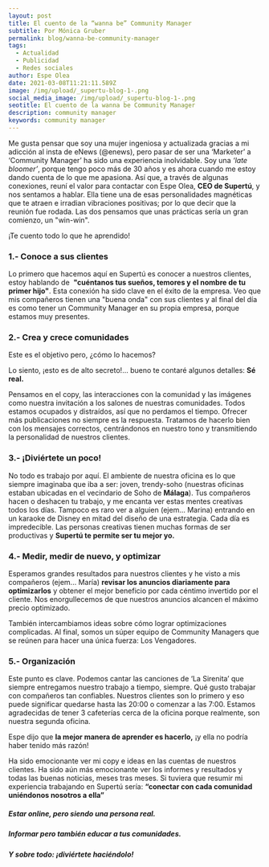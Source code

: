 ```yaml
---
layout: post
title: El cuento de la “wanna be” Community Manager
subtitle: Por Mónica Gruber
permalink: blog/wanna-be-community-manager
tags:
  - Actualidad
  - Publicidad
  - Redes sociales
author: Espe Olea
date: 2021-03-08T11:21:11.589Z
image: /img/upload/_supertu-blog-1-.png
social_media_image: /img/upload/_supertu-blog-1-.png
seotitle: El cuento de la wanna be Community Manager
description: community manager
keywords: community manager
---
```

Me gusta pensar que soy una mujer ingeniosa y actualizada gracias a mi adicción al insta de eNews (@enews), pero pasar de ser una ‘Marketer’ a ‘Community Manager’ ha sido una experiencia inolvidable. Soy una *‘late bloomer’*, porque tengo poco más de 30 años y es ahora cuando me estoy dando cuenta de lo que me apasiona. Así que, a través de algunas conexiones, reuní el valor para contactar con Espe Olea, **CEO de Supertú**, y nos sentamos a hablar. Ella tiene una de esas personalidades magnéticas que te atraen e irradian vibraciones positivas; por lo que decir que la reunión fue rodada. Las dos pensamos que unas prácticas sería un gran comienzo, un "win-win".

¡Te cuento todo lo que he aprendido!



### **1.- Conoce a sus clientes**



Lo primero que hacemos aquí en Supertú es conocer a nuestros clientes, estoy hablando de  **"cuéntanos tus sueños, temores y el nombre de tu primer hijo"**. Esta conexión ha sido clave en el éxito de la empresa. Veo que mis compañeros tienen una "buena onda" con sus clientes y al final del día es como tener un Community Manager en su propia empresa, porque estamos muy presentes.



### **2.- Crea y crece comunidades**



Este es el objetivo pero, ¿cómo lo hacemos? 

Lo siento, ¡esto es de alto secreto!... bueno te contaré algunos detalles: **Sé real.** 

Pensamos en el copy, las interacciones con la comunidad y las imágenes como nuestra invitación a los salones de nuestras comunidades. Todos estamos ocupados y distraídos, así que no perdamos el tiempo. Ofrecer más publicaciones no siempre es la respuesta. Tratamos de hacerlo bien con los mensajes correctos, centrándonos en nuestro tono y transmitiendo la personalidad de nuestros clientes.



### **3.- ¡Diviértete un poco!**



No todo es trabajo por aquí. El ambiente de nuestra oficina es lo que siempre imaginaba que iba a ser: joven, trendy-soho (nuestras oficinas estaban ubicadas en el vecindario de Soho de **Málaga**). Tus compañeros hacen o deshacen tu trabajo, y me encanta ver estas mentes creativas todos los días. Tampoco es raro ver a alguien (ejem... Marina) entrando en un karaoke de Disney en mitad del diseño de una estrategia. Cada día es impredecible. Las personas creativas tienen muchas formas de ser productivas y **Supertú te permite ser tu mejor yo.**



### **4.- Medir, medir de nuevo, y optimizar**



Esperamos grandes resultados para nuestros clientes y he visto a mis compañeros (ejem... María) **revisar los anuncios diariamente para optimizarlos** y obtener el mejor beneficio por cada céntimo invertido por el cliente. Nos enorgullecemos de que nuestros anuncios alcancen el máximo precio optimizado.

También intercambiamos ideas sobre cómo lograr optimizaciones complicadas. Al final, somos un súper equipo de Community Managers que se reúnen para hacer una única fuerza: Los Vengadores.



### **5.- Organización**



Este punto es clave. Podemos cantar las canciones de ‘La Sirenita’ que siempre entregamos nuestro trabajo a tiempo, siempre. Qué gusto trabajar con compañeros tan confiables. Nuestros clientes son lo primero y eso puede significar quedarse hasta las 20:00 o comenzar a las 7:00. Estamos agradecidas de tener 3 cafeterías cerca de la oficina porque realmente, son nuestra segunda oficina.

Espe dijo que **la mejor manera de aprender es hacerlo,** ¡y ella no podría haber tenido más razón! 

Ha sido emocionante ver mi copy e ideas en las cuentas de nuestros clientes. Ha sido aún más emocionante ver los informes y resultados y todas las buenas noticias, meses tras meses. Si tuviera que resumir mi experiencia trabajando en Supertú sería: **“conectar con cada comunidad uniéndonos nosotros a ella”**





##### **Estar online, pero siendo una persona real.** 

##### **Informar pero también educar a tus comunidades.**

##### Y sobre todo: ¡diviértete haciéndolo!